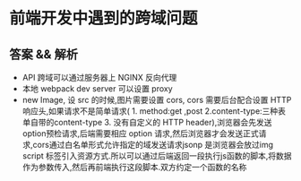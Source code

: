 # 前端开发中遇到的跨域问题

## 答案 && 解析

- API 跨域可以通过服务器上 NGINX 反向代理
- 本地 webpack dev server 可以设置 proxy
- new Image, 设 src 的时候,图片需要设置 cors, cors 需要后台配合设置 HTTP 响应头,如果请求不是简单请求( 1. method:get ,post 2.content-type:三种表单自带的content-type 3. 没有自定义的 HTTP header),浏览器会先发送option预检请求,后端需要相应 option 请求,然后浏览器才会发送正式请求,cors通过白名单形式允许指定的域发送请求jsonp 是浏览器会放过img script 标签引入资源方式.所以可以通过后端返回一段执行js函数的脚本,将数据作为参数传入,然后再前端执行这段脚本.双方约定一个函数的名称
